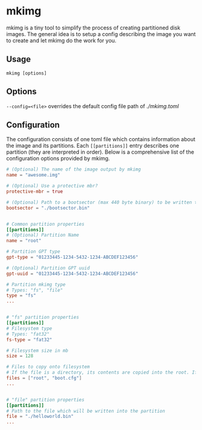 # mkimg
mkimg is a tiny tool to simplify the process of creating partitioned disk images. The general idea is to setup a config describing the image you want to create and let mkimg do the work for you.

## Usage
`mkimg [options]`

## Options
`--config=<file>` overrides the default config file path of _./mkimg.toml_  

## Configuration
The configuration consists of one toml file which contains information about the image and its partitions. Each `[[partitions]]` entry describes one partition (they are interpreted in order). Below is a comprehensive list of the configuration options provided by mkimg.
```toml
# (Optional) The name of the image output by mkimg
name = "awesome.img"

# (Optional) Use a protective mbr?
protective-mbr = true

# (Optional) Path to a bootsector (max 440 byte binary) to be written to the image
bootsector = "./bootsector.bin"


# Common partition properties
[[partitions]]
# (Optional) Partition Name
name = "root"

# Partition GPT type
gpt-type = "01233445-1234-5432-1234-ABCDEF123456"

# (Optional) Partition GPT uuid
gpt-uuid = "01233445-1234-5432-1234-ABCDEF123456"

# Partition mkimg type
# Types: "fs", "file"
type = "fs"
...


# "fs" partition properties
[[partitions]]
# Filesystem type
# Types: "fat32"
fs-type = "fat32"

# Filesystem size in mb
size = 128

# Files to copy onto filesystem
# If the file is a directory, its contents are copied into the root. If it is a file, the file is copied into the root
files = ["root", "boot.cfg"]
...


# "file" partition properties
[[partitions]]
# Path to the file which will be written into the partition
file = "./helloworld.bin"
...
```
